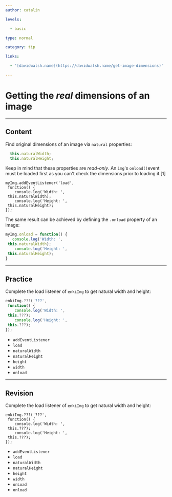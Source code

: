 ```yaml
---
author: catalin

levels:

  - basic

type: normal

category: tip

links:

  - '[davidwalsh.name](https://davidwalsh.name/get-image-dimensions)'

---
```


# Getting the *real* dimensions of an image

---
## Content

Find original dimensions of an image via `natural` properties:
```javascript
  this.naturalWidth;
  this.naturalHeight;
``` 
Keep in mind that these properties are *read-only*.
An `img`'s `onload()`event must be loaded first as you can't check the dimensions prior to loading it.[1]

```javasscript
myImg.addEventListener('load',
 function() {
	console.log('Width: ',
 this.naturalWidth);
	console.log('Height: ',
 this.naturalHeight);
});

```
The same result can be achieved by defining the `.onload` property of an image:
```javascript
myImg.onload = function() {
   console.log('Width: ',
 this.naturalWidth);
	console.log('Height: ',
 this.naturalHeight);
}
```

---
## Practice

Complete the load listener of `enkiImg` to get natural width and height:
```javascript
enkiImg.???('???',
 function() {
	console.log('Width: ',
 this.???);
	console.log('Height: ',
 this.???);
});

```

* `addEventListener`
* `load`
* `naturalWidth`
* `naturalHeight`
* `height`
* `width`
* `onload`

---
## Revision

Complete the load listener of `enkiImg` to get natural width and height:
```javasscript
enkiImg.???('???',
 function() {
	console.log('Width: ',
 this.???);
	console.log('Height: ',
 this.???);
});

```

* `addEventListener`
* `load`
* `naturalWidth`
* `naturalHeight`
* `height`
* `width`
* `onLoad`
* `onload`

